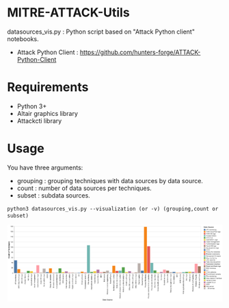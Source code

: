 # MITRE-ATTACK-Utils

datasources_vis.py : Python script based on "Attack Python client" notebooks.
* Attack Python Client : https://github.com/hunters-forge/ATTACK-Python-Client

# Requirements
* Python 3+
* Altair graphics library
* Attackcti library

# Usage
You have three arguments:
* grouping : grouping techniques with data sources by data source.
* count : number of data sources per techniques.
* subset : subdata sources.

```
python3 datasources_vis.py --visualization (or -v) (grouping,count or subset)
```
![Result](visualization.png)
